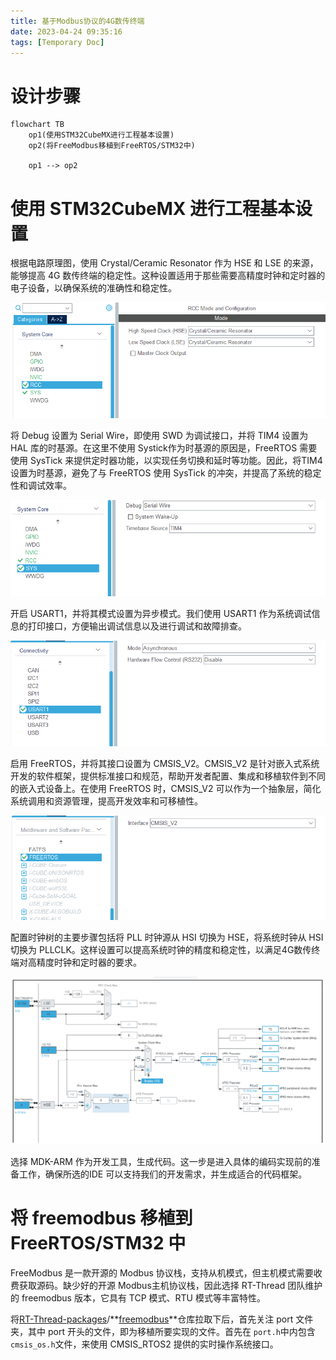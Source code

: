 ```yaml
---
title: 基于Modbus协议的4G数传终端
date: 2023-04-24 09:35:16
tags: [Temporary Doc]
---
```


# 设计步骤

```mermaid
flowchart TB
	op1(使用STM32CubeMX进行工程基本设置)
	op2(将FreeModbus移植到FreeRTOS/STM32中)
	
	op1 --> op2
```



# 使用 STM32CubeMX 进行工程基本设置

根据电路原理图，使用 Crystal/Ceramic Resonator 作为 HSE 和 LSE 的来源，能够提高 4G 数传终端的稳定性。这种设置适用于那些需要高精度时钟和定时器的电子设备，以确保系统的准确性和稳定性。

![RCC设置](https://raw.githubusercontent.com/yingkecheng/my_blog_pic/main/2023.4/RCC%E8%AE%BE%E7%BD%AE.png)

将 Debug 设置为 Serial Wire，即使用 SWD 为调试接口，并将 TIM4 设置为 HAL 库的时基源。在这里不使用 Systick作为时基源的原因是，FreeRTOS 需要使用 SysTick 来提供定时器功能，以实现任务切换和延时等功能。因此，将TIM4 设置为时基源，避免了与 FreeRTOS 使用 SysTick 的冲突，并提高了系统的稳定性和调试效率。

![SYS设置](https://raw.githubusercontent.com/yingkecheng/my_blog_pic/main/2023.4/SYS%E8%AE%BE%E7%BD%AE.png)

开启 USART1，并将其模式设置为异步模式。我们使用 USART1 作为系统调试信息的打印接口，方便输出调试信息以及进行调试和故障排查。

![USART1设置](https://raw.githubusercontent.com/yingkecheng/my_blog_pic/main/2023.4/USART1%E8%AE%BE%E7%BD%AE.png)

启用 FreeRTOS，并将其接口设置为 CMSIS_V2。CMSIS_V2 是针对嵌入式系统开发的软件框架，提供标准接口和规范，帮助开发者配置、集成和移植软件到不同的嵌入式设备上。在使用 FreeRTOS 时，CMSIS_V2 可以作为一个抽象层，简化系统调用和资源管理，提高开发效率和可移植性。

![FREERTOS设置](https://raw.githubusercontent.com/yingkecheng/my_blog_pic/main/2023.4/FREERTOS%E8%AE%BE%E7%BD%AE.png)

配置时钟树的主要步骤包括将 PLL 时钟源从 HSI 切换为 HSE，将系统时钟从 HSI 切换为 PLLCLK。这样设置可以提高系统时钟的精度和稳定性，以满足4G数传终端对高精度时钟和定时器的要求。

![时钟设置](https://raw.githubusercontent.com/yingkecheng/my_blog_pic/main/2023.4/%E6%97%B6%E9%92%9F%E8%AE%BE%E7%BD%AE.png)

选择 MDK-ARM 作为开发工具，生成代码。这一步是进入具体的编码实现前的准备工作，确保所选的IDE 可以支持我们的开发需求，并生成适合的代码框架。

# 将 freemodbus 移植到 FreeRTOS/STM32 中

FreeModbus 是一款开源的 Modbus 协议栈，支持从机模式，但主机模式需要收费获取源码。缺少好的开源 Modbus主机协议栈，因此选择 RT-Thread 团队维护的 freemodbus 版本，它具有 TCP 模式、RTU 模式等丰富特性。

将[RT-Thread-packages](https://github.com/RT-Thread-packages)/**[freemodbus](https://github.com/RT-Thread-packages/freemodbus)**仓库拉取下后，首先关注 port 文件夹，其中 port 开头的文件，即为移植所要实现的文件。首先在 `port.h`中内包含`cmsis_os.h`文件，来使用 CMSIS_RTOS2 提供的实时操作系统接口。

